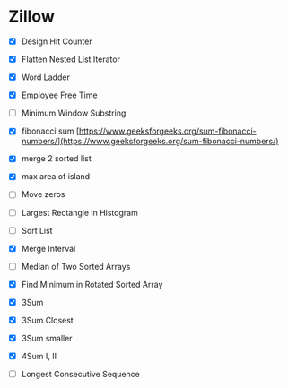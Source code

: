 # Zillow

* [x] Design Hit Counter
* [x] Flatten Nested List Iterator 
* [x] Word Ladder
* [x] Employee Free Time
* [ ] Minimum Window Substring
* [x] fibonacci sum  [https://www.geeksforgeeks.org/sum-fibonacci-numbers/](https://www.geeksforgeeks.org/sum-fibonacci-numbers/)
* [x] merge 2 sorted list
* [x] max area of island
* [ ] Move zeros
* [ ] Largest Rectangle in Histogram
* [ ] Sort List
* [x] Merge Interval
* [ ] Median of Two Sorted Arrays
* [x] Find Minimum in Rotated Sorted Array
* [x] 3Sum
* [x] 3Sum Closest
* [x] 3Sum smaller
* [x] 4Sum I, II
* [ ] Longest Consecutive Sequence

